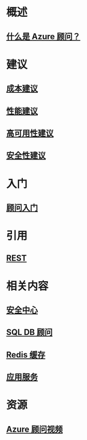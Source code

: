 # 概述
## [什么是 Azure 顾问？](advisor-overview.md)

# 建议
## [成本建议](advisor-cost-recommendations.md)
## [性能建议](advisor-performance-recommendations.md)
## [高可用性建议](advisor-high-availability-recommendations.md)
## [安全性建议](advisor-security-recommendations.md)

# 入门
## [顾问入门](advisor-get-started.md)

# 引用
## [REST](https://docs.microsoft.com/rest/api/advisor)

# 相关内容
## [安全中心](https://azure.microsoft.com/services/security-center/)
## [SQL DB 顾问](https://azure.microsoft.com/documentation/articles/sql-database-advisor/)
## [Redis 缓存](https://azure.microsoft.com/documentation/articles/cache-configure/#redis-cache-advisor)
## [应用服务](https://azure.microsoft.com/documentation/articles/app-service-best-practices/)

# 资源
## [Azure 顾问视频](https://azure.microsoft.com/en-us/resources/videos/index/?services=advisor)
